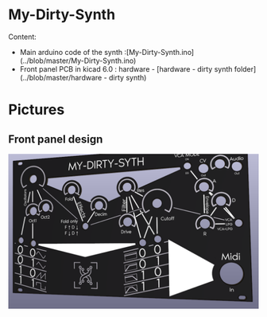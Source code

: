 # My-Dirty-Synth

Content:
 - Main arduino code of the synth :[My-Dirty-Synth.ino] (../blob/master/My-Dirty-Synth.ino)
 - Front panel PCB in kicad 6.0 : hardware - [hardware - dirty synth folder](../blob/master/hardware - dirty synth)

# Pictures

## Front panel design
![Front panel desing](pictures/FrontPanelDesign.png)